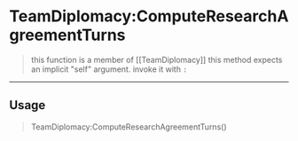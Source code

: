 # TeamDiplomacy:ComputeResearchAgreementTurns
> this function is a member of [[TeamDiplomacy]]
> this method expects an implicit "self" argument. invoke it with `:`
-----
## Usage
> TeamDiplomacy:ComputeResearchAgreementTurns()

